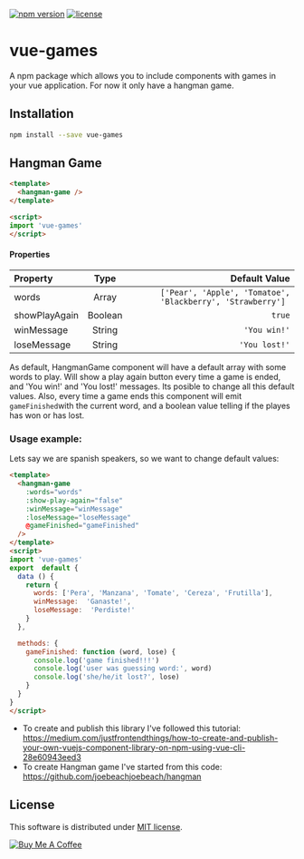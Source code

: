 [![npm version](https://badge.fury.io/js/vue-games.svg)](https://badge.fury.io/js/vue-games)
[![license](https://img.shields.io/github/license/mashape/apistatus.svg)](https://github.com/apertureless/vue-chartjs/blob/master/LICENSE.txt)

# vue-games

  A npm package which allows you to include components with games in your vue application. For now it only have a hangman game.

## Installation

```bash
npm install --save vue-games
```

  

## Hangman Game

```html
<template>
  <hangman-game />
</template>

<script>
import 'vue-games'
</script>
```
#### Properties

| Property      | Type        | Default Value                                              |
| :---          |    :----:   |          ---:                                              |
| words         | Array       | `['Pear', 'Apple', 'Tomatoe', 'Blackberry', 'Strawberry'] `|
| showPlayAgain | Boolean     | `true`                                                     |
| winMessage    | String      | `'You win!'`                                               |
| loseMessage   | String      | `'You lost!'`                                              |

As default, HangmanGame component will have a default array with some words to play. Will show a play again button every time a game is ended, and  'You win!' and 'You lost!' messages. Its posible to change all this default values.
Also, every time a game ends this component will emit `gameFinished`with the current word, and a boolean value telling if the playes has won or has lost.

### Usage example:

Lets say we are spanish speakers, so we want to change default values:

```html
<template>
  <hangman-game
    :words="words"
    :show-play-again="false"
    :winMessage="winMessage"
    :loseMessage="loseMessage"
    @gameFinished="gameFinished"
  />
</template>
<script>
import 'vue-games'
export  default {
  data () {
    return {
      words: ['Pera', 'Manzana', 'Tomate', 'Cereza', 'Frutilla'],
      winMessage:  'Ganaste!',
      loseMessage:  'Perdiste!'
    }
  },

  methods: {
    gameFinished: function (word, lose) {
      console.log('game finished!!!')
      console.log('user was guessing word:', word)
      console.log('she/he/it lost?', lose)
    }
  }
}
</script>
```

- To create and publish this library I've followed this tutorial: https://medium.com/justfrontendthings/how-to-create-and-publish-your-own-vuejs-component-library-on-npm-using-vue-cli-28e60943eed3
- To create Hangman game I've started from this code: https://github.com/joebeachjoebeach/hangman

## License

This software is distributed under [MIT license](LICENSE.txt).

<a href="https://www.buymeacoffee.com/xcqjaytbl" target="_blank"><img src="https://www.buymeacoffee.com/assets/img/custom_images/purple_img.png" alt="Buy Me A Coffee" style="height: auto !important;width: auto !important;" ></a>